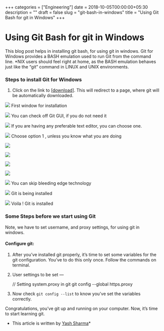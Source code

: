 +++
categories = ["Engineering"]
date = 2018-10-05T00:00:00+05:30
description = ""
draft = false
slug = "git-bash-in-windows"
title = "Using Git Bash for git in Windows"
+++

# Using Git Bash for git in Windows

This blog post helps in installing git bash, for using git in windows. Git for
Windows provides a BASH emulation used to run Git from the command line. *NIX
users should feel right at home, as the BASH emulation behaves just like the
“git” command in LINUX and UNIX environments.

### Steps to install Git for Windows

1.  Click on the link to [[download](https://git-scm.com/downloads)]. This will
redirect to a page, where git will be automatically downloaded.

![](https://cdn-images-1.medium.com/max/800/1*r84LXjhlRvyL31uA9B0ULw.jpeg)
<span class="figcaption_hack">First window for installation</span>

![](https://cdn-images-1.medium.com/max/800/1*b_Gpwccl8Ju3cMIOdv2WrA.jpeg)
<span class="figcaption_hack">You can check off Git GUI, if you do not need it</span>

![](https://cdn-images-1.medium.com/max/800/1*Svkldsu4asg-CxUhuM-PWw.jpeg)
<span class="figcaption_hack">If you are having any preferable text editor, you can choose one.</span>

![](https://cdn-images-1.medium.com/max/800/1*D06k45WD3tmHG6Qc-AT9nQ.jpeg)
<span class="figcaption_hack">Choose option 1 , unless you know what you are doing</span>

![](https://cdn-images-1.medium.com/max/800/1*qtzvCVmTW1nv_cQdCJDdGw.jpeg)

![](https://cdn-images-1.medium.com/max/800/1*RSQfiZw7Gxtopd6JqMdDCg.jpeg)

![](https://cdn-images-1.medium.com/max/800/1*Y38aZdXgII6mHs7Q0FIR9g.jpeg)

![](https://cdn-images-1.medium.com/max/800/1*dsn3cGji9Y4HJDvLUWwsXA.jpeg)

![](https://cdn-images-1.medium.com/max/800/1*IPJen_NLY8WjxsAwS-eZrg.jpeg)
<span class="figcaption_hack">You can skip bleeding edge technology</span>

![](https://cdn-images-1.medium.com/max/800/1*0f20vDHE6R593r3D67anYw.jpeg)
<span class="figcaption_hack">Git is being installed</span>

![](https://cdn-images-1.medium.com/max/800/1*1vG0qWZ6ej92TWpa7SyvMw.jpeg)
<span class="figcaption_hack">Voila ! Git is installed</span>

### Some Steps before we start using Git

Note, we have to set username, and proxy settings, for using git in windows.

#### Configure git:

1.  After you’ve installed git properly, it’s time to set some variables for the git
configuration. You’ve to do this only once. Follow the commands on terminal.

2. User settings to be set —

     // Setting system.proxy in git                                               git config --global https.proxy

3. Now check `git config --list` to know you've set the variables correctly.

Congratulations, you’ve git up and running on your computer. Now, it’s time to
start learning git.

* This article is written by [Yash Sharma](https://github.com/yashrsharma44)*

